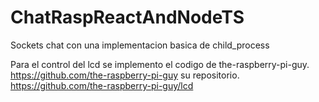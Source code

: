 # ChatRaspReactAndNodeTS
Sockets chat con una implementacion basica de child_process

Para el control del lcd se implemento el codigo de the-raspberry-pi-guy.
https://github.com/the-raspberry-pi-guy
su repositorio.
https://github.com/the-raspberry-pi-guy/lcd

